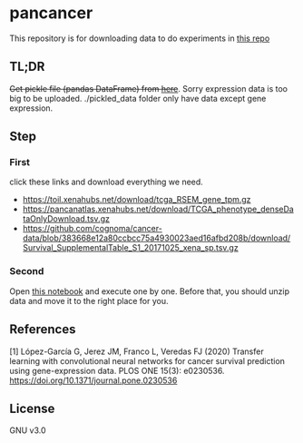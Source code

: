 # pancancer

This repository is for downloading data to do experiments in [this repo](https://github.com/guilopgar/GeneExpImgTL)

## TL;DR
~~Get pickle file (pandas DataFrame) from [here](https://github.com/matsutakk/pancancer/blob/main/pickled_data/)~~. 
Sorry expression data is too big to be uploaded. ./pickled_data folder only have data except gene expression.

## Step

### First
click these links and download everything we need.
- https://toil.xenahubs.net/download/tcga_RSEM_gene_tpm.gz
- https://pancanatlas.xenahubs.net/download/TCGA_phenotype_denseDataOnlyDownload.tsv.gz
- https://github.com/cognoma/cancer-data/blob/383668e12a80ccbcc75a4930023aed16afbd208b/download/Survival_SupplementalTable_S1_20171025_xena_sp.tsv.gz

### Second
Open [this notebook](https://github.com/matsutakk/pancancer/blob/main/pancancer.ipynb) and execute one by one.
Before that, you should unzip data and move it to the right place for you.

## References
<a id="1">[1]</a> 
López-García G, Jerez JM, Franco L, Veredas FJ (2020) Transfer learning with convolutional neural networks for cancer survival prediction using gene-expression data. PLOS ONE 15(3): e0230536. https://doi.org/10.1371/journal.pone.0230536

## License
GNU v3.0
